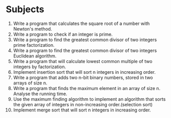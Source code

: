 # Subjects

1. Write a program that calculates the square root of a number with Newton's method.
2. Write a program to check if an integer is prime.
3. Write a program to find the greatest common divisor of two integers prime factorization.
4. Write a program to find the greatest common divisor of two integers Euclidean algorithm.
5. Write a program that will calculate lowest common multiple of two integers by factorization.
6. Implement insertion sort that will sort n integers in increasing order.
7. Write a program that adds two n-bit binary numbers, stored in two arrays of size n.
8. Write a program that finds the maximum element in an array of size n. Analyse the running time.
9. Use the maximum finding algorithm to implement an algorithm that sorts the given array of integers in non-increasing order.(selection sort)
10. Implement merge sort that will sort n integers in increasing order.
